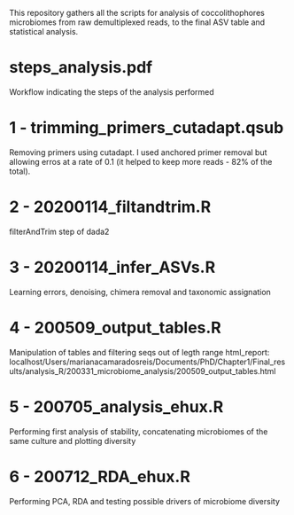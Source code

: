 This repository gathers all the scripts for analysis of coccolithophores microbiomes from raw demultiplexed reads, to the final ASV table and statistical analysis.

# steps_analysis.pdf
Workflow indicating the steps of the analysis performed

# 1 - trimming_primers_cutadapt.qsub

Removing primers using cutadapt. I used anchored primer removal but allowing erros at a rate of 0.1 (it helped to keep more reads - 82% of the total). 

# 2 - 20200114_filtandtrim.R
filterAndTrim step of dada2

# 3 - 20200114_infer_ASVs.R
Learning errors, denoising, chimera removal and taxonomic assignation

# 4 - 200509_output_tables.R
Manipulation of tables and filtering seqs out of legth range
html_report: localhost/Users/marianacamaradosreis/Documents/PhD/Chapter1/Final_results/analysis_R/200331_microbiome_analysis/200509_output_tables.html

# 5 - 200705_analysis_ehux.R
Performing first analysis of stability, concatenating microbiomes of the same culture and plotting diversity

# 6 - 200712_RDA_ehux.R
Performing PCA, RDA and testing possible drivers of microbiome diversity

